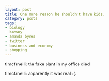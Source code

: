 ```yaml
---
layout: post
title: One more reason he shouldn't have kids.
category: posts
tags:
- biology
- botany
- amanda bynes
- twitter
- business and economy
- shopping
---
```

<p>
timcfanelli: the fake plant in my office died<br>

timcfanelli: apparently it was real :(.
</p>
